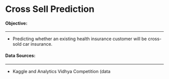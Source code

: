 # Cross Sell Prediction

#### Objective: 

---

- Predicting whether an existing health insurance customer will be cross-sold car insurance.

#### Data Sources:

---

- Kaggle and Analytics Vidhya Competition (data 

  [here]: https://www.kaggle.com/anmolkumar/health-insurance-cross-sell-prediction
